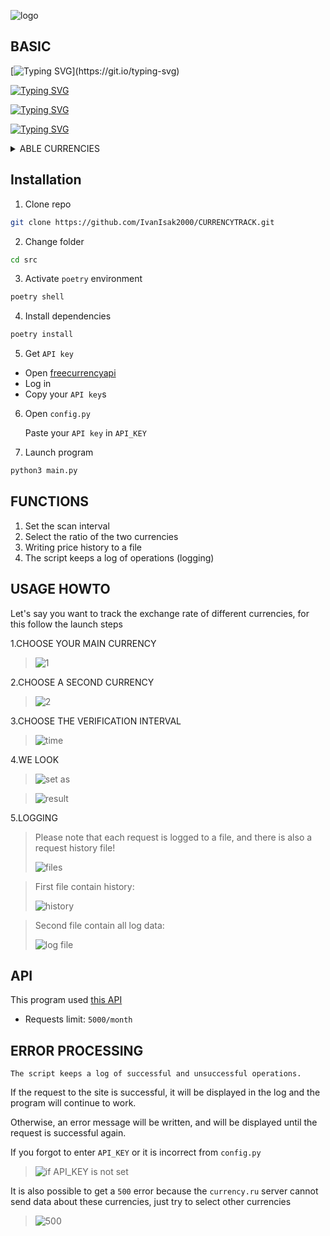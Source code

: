 
<div aloigh='center'>
  
![logo](https://github.com/IvanIsak2000/CURRENCYTRACK/assets/79650307/63f3ccb8-e71c-4135-8b67-358bb3a72c49)

</div>

## BASIC

[![Typing SVG](https://readme-typing-svg.demolab.com?font=Fira+Code&pause=1500&repeat=false&width=800&height=30&lines=This+program+is+designed+to+monitor++the+change+of+two+currencies.)](https://git.io/typing-svg) 

[![Typing SVG](https://readme-typing-svg.demolab.com?font=Fira+Code&pause=1500&repeat=false&width=800&height=30&lines=Python+%3D%3E+3.7)](https://git.io/typing-svg)

[![Typing SVG](https://readme-typing-svg.demolab.com?font=Fira+Code&pause=1500&repeat=false&width=800&height=30&lines=Package+manager%3A+poetry)](https://git.io/typing-svg)

[![Typing SVG](https://readme-typing-svg.demolab.com?font=Fira+Code&pause=1500&repeat=false&width=800&height=30&lines=API%3A+freecurrencyapi.com)](https://git.io/typing-svg)



<details>
 <summary>ABLE CURRENCIES</summary>
  
  ```
  USD
  RUB
  EUR
  AUD
  AZN
  GBP
  AMD
  BYN
  BGN
  BRL
  HUF
  VND
  HKD
  GEL
  DKK
  AED
  EGP
  INR
  IDR
  KZT
  CAD
  QAR
  KGS
  CNY
  MDL
  NZD
  NOK
  PLN
  RON
  XDR
  SGD
  TJS
  THB
  TRY
  TMT
  UZS
  UAH
  CZK
  SEK
  CHF
  RSD
  ZAR
  KRW
  JPY
  ```
</details>


## Installation
1. Clone repo
```bash
git clone https://github.com/IvanIsak2000/CURRENCYTRACK.git
```

2. Change folder
 ```bash
 cd src
```

3. Activate `poetry` environment
```bash
poetry shell
```

4. Install dependencies
```bash
poetry install  
```

5. Get `API key`
  - Open <a href='https://freecurrencyapi.com/'>freecurrencyapi</a>
  - Log in 
  -  Copy your `API key`s
     
6. Open `config.py`
   
   Paste your `API key` in `API_KEY`
 
8. Launch program
```bash
python3 main.py
```

## FUNCTIONS

1. Set the scan interval
2. Select the ratio of the two currencies
3. Writing price history to a file
4. The script keeps a log of operations (logging)


## USAGE HOWTO

Let's say you want to track the exchange rate of different currencies, for this follow the launch steps

1.CHOOSE YOUR MAIN CURRENCY
>![1](https://github.com/IvanIsak2000/CURRENCYTRACK/assets/79650307/97934fe6-6fc8-40b2-99fe-375f03b55e27)

2.CHOOSE A SECOND CURRENCY
>![2](https://github.com/IvanIsak2000/CURRENCYTRACK/assets/79650307/9e775757-fb0f-43a1-9b2d-9abc1cde8cda)


3.CHOOSE THE VERIFICATION INTERVAL
>![time](https://github.com/IvanIsak2000/CURRENCYTRACK/assets/79650307/ac8711cd-b3eb-4a20-9f1e-1e09fc9cb9f4)


4.WE LOOK
>![set as](https://github.com/IvanIsak2000/CURRENCYTRACK/assets/79650307/e552af1c-fa53-4cca-b179-1289e716572a)


>![result](https://github.com/IvanIsak2000/CURRENCYTRACK/assets/79650307/35880516-a77c-4ce7-9b1b-24f5237d0ec9)

5.LOGGING
>Please note that each request is logged to a file, and there is also a request history file!
>
>![files](https://github.com/IvanIsak2000/CURRENCYTRACK/assets/79650307/65a6f296-1289-46c1-8e82-bb35cef8c620)

>First file contain history:
>
>![history](https://github.com/IvanIsak2000/CURRENCYTRACK/assets/79650307/593b45e5-7f3a-41b5-9226-3992e5a285cb)

>Second file contain all log data:
>
>![log file](https://github.com/IvanIsak2000/CURRENCYTRACK/assets/79650307/632787ac-87b1-4963-95fd-55ef0c694241)




## API
This program used <a href='https://freecurrencyapi.com/'>this API<a/>
- Requests limit: `5000/month`


## ERROR PROCESSING 


``The script keeps a log of successful and unsuccessful operations.``

If the request to the site is successful, it will be displayed in the log and the program will continue to work.

Otherwise, an error message will be written, and will be displayed until the request is successful again.

If you forgot to enter `API_KEY` or it is incorrect from `config.py`
>![if API_KEY is not set](https://user-images.githubusercontent.com/79650307/232423544-638287bf-e097-4417-a02c-ba33251d7a9c.png)

It is also possible to get a `500` error because the `currency.ru` server cannot send data about these currencies, just try to select other currencies
>![500](https://user-images.githubusercontent.com/79650307/232423959-00b172a2-389d-45ef-a22f-b3ce8b596531.png)

